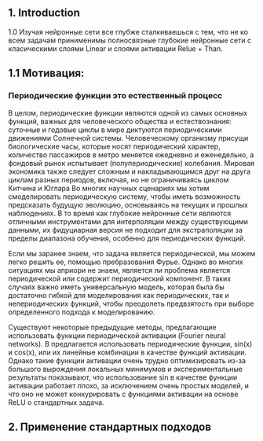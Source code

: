 ## 1. Introduction

1.0 Изучая нейронные сети все глубже сталкиваешься с тем, что не ко всем задачам принименимы полносвязные глубокие нейронные сети с класическими слоями Linear и слоями активации Relue + Than.

## 1.1 Мотивация:
### Периодические функции это естественный процесс
В целом, периодические функции являются одной из самых основных функций, важных для человеческого общества
и естествознания: суточные и годовые циклы в мире диктуются периодическими движениями Солнечной системы.
Человеческому организму присущи биологические часы, которые носят периодический характер,
количество пассажиров в метро меняется ежедневно и еженедельно, а фондовый рынок
испытывает (полупериодические) колебания. 
Мировая экономика также следует сложным и накладывающимся друг на друга циклам разных периодов, включая, но не ограничиваясь циклом Китчина и Юглара
Во многих научных сценариях мы хотим смоделировать периодическую систему, чтобы иметь возможность предсказать будущую эволюцию, основываясь на текущих и прошлых наблюдениях. В то время как глубокие нейронные сети являются отличными инструментами для интерполяции между существующими данными, их фидуциарная версия не подходит для экстраполяции за пределы диапазона обучения, особенно для периодических функций.

Если мы заранее знаем, что задача является периодической, мы можем легко решить ее, помощью пребразования Фурье. Однако во многих ситуациях мы априори не знаем, является ли проблема является периодической или содержит периодический компонент. В таких случаях важно иметь универсальную модель, которая была бы достаточно гибкой для моделирования как периодических, так и непериодических функций, чтобы преодолеть предвзятость при выборе определенного подхода к моделированию. 

Существуют некоторые предыдущие методы, предлагающие использовать функции периодической активации (Fourier neural networks). В предлагается использовать периодические функции, sin(x) и cos(x), или их линейные комбинации в качестве функций активации. Однако такие функции активации очень трудно оптимизировать из-за большого вырождения локальных минимумов и экспериментальные результаты показывают, что использование sin в качестве функции активации работает плохо, за исключением очень простых моделей, и что оно не может конкурировать с функциями активации на основе ReLU о стандартных задача.

## 2. Применение стандартных подходов





